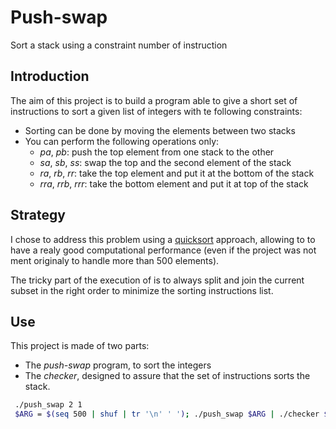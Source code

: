 # Push-swap
Sort a stack using a constraint number of instruction

## Introduction
The aim of this project is to build a program able to give a short set of
instructions to sort a given list of integers with te following constraints:

 * Sorting can be done by moving the elements between two stacks
 * You can perform the following operations only:
   * _pa_, _pb_: push the top element from one stack to the other
   * _sa_, _sb_, _ss_: swap the top and the second element of the stack
   * _ra_, _rb_, _rr_: take the top element and put it at the bottom of the
     stack
   * _rra_, _rrb_, _rrr_: take the bottom element and put it at top of the stack

## Strategy
I chose to address this problem using a
[quicksort](https://en.wikipedia.org/wiki/Quicksort) approach, allowing to to
have a realy good computational performance (even if the project was not ment
originaly to handle more than 500 elements).

The tricky part of the execution of is to always split and join the current
subset in the right order to minimize the sorting instructions list.

## Use
This project is made of two parts:
 * The _push-swap_ program, to sort the integers
 * The _checker_, designed to assure that the set of instructions sorts the
   stack.
~~~bash
 ./push_swap 2 1
 $ARG = $(seq 500 | shuf | tr '\n' ' '); ./push_swap $ARG | ./checker $ARG
~~~
